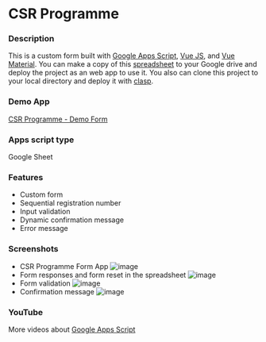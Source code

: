 # CSR Programme

### Description
This is a custom form built with [Google Apps Script](https://developers.google.com/apps-script), [Vue JS](http://vuejs.org/), and [Vue Material](http://vuematerial.io/). You can make a copy of this [spreadsheet](https://docs.google.com/spreadsheets/d/1XJQMwgkzGstfBm7dmlMssBSV59T0mTUwW2KO6SOxf2s/copy) to your Google drive and deploy the project as an web app to use it. You also can clone this project to your local directory and deploy it with [clasp](https://github.com/ashtonfei/google-apps-script-projects/tree/GAS-059).

### Demo App
[CSR Programme - Demo Form](https://script.google.com/macros/s/AKfycbxkvF8SRpKVDsnoZfhsiQJzrSeQ6tlOQ5BsC53SIapJPtnOOcO0/exec)

### Apps script type
Google Sheet

### Features
* Custom form
* Sequential registration number
* Input validation
* Dynamic confirmation message
* Error message

### Screenshots
* CSR Programme Form App
    ![image](https://user-images.githubusercontent.com/16481229/87852765-7023cc80-c937-11ea-8a0c-e951b79e26f1.png)
* Form responses and form reset in the spreadsheet
    ![image](https://user-images.githubusercontent.com/16481229/87852806-b1b47780-c937-11ea-964e-68806931315f.png)
* Form validation
    ![image](https://user-images.githubusercontent.com/16481229/87852831-f213f580-c937-11ea-86b2-87e294ad2d9e.png)
* Confirmation message
    ![image](https://user-images.githubusercontent.com/16481229/87852849-1e2f7680-c938-11ea-960d-7bee7d1175b5.png)

### YouTube
More videos about [Google Apps Script](https://www.youtube.com/ashtonfei/)







